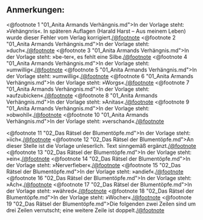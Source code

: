 <h2>Anmerkungen:</h2>

<@footnote 1 "01_Anita Armands Verhängnis.md">In der Vorlage steht: »Vehängnris«. In späteren Auflagen (Harald Harst – Aus meinem Leben) wurde dieser Fehler vom Verlag korrigiert.</@footnote>
<@footnote 2 "01_Anita Armands Verhängnis.md">In der Vorlage steht: »duch«.</@footnote>
<@footnote 3 "01_Anita Armands Verhängnis.md">In der Vorlage steht: »be-ter«, es fehlt eine Silbe.</@footnote>
<@footnote 4 "01_Anita Armands Verhängnis.md">In der Vorlage steht: »umwillig«.</@footnote>
<@footnote 5 "01_Anita Armands Verhängnis.md">In der Vorlage steht: »umwillig«.</@footnote>
<@footnote 6 "01_Anita Armands Verhängnis.md">In der Vorlage steht: »Worgs«.</@footnote>
<@footnote 7 "01_Anita Armands Verhängnis.md">In der Vorlage steht: »aufzubicken«.</@footnote>
<@footnote 8 "01_Anita Armands Verhängnis.md">In der Vorlage steht: »Anitas«.</@footnote>
<@footnote 9 "01_Anita Armands Verhängnis.md">In der Vorlage steht: »obwohll«.</@footnote>
<@footnote 10 "01_Anita Armands Verhängnis.md">In der Vorlage steht: »verschand«.</@footnote>

<@footnote 11 "02_Das Rätsel der Blumentöpfe.md">In der Vorlage steht: »iich«.</@footnote>
<@footnote 12 "02_Das Rätsel der Blumentöpfe.md">An dieser Stelle ist die Vorlage unleserlich. Text sinngemäß ergänzt.</@footnote>
<@footnote 13 "02_Das Rätsel der Blumentöpfe.md">In der Vorlage steht: »ein«.</@footnote>
<@footnote 14 "02_Das Rätsel der Blumentöpfe.md">In der Vorlage steht: »Nerverfieber«.</@footnote>
<@footnote 15 "02_Das Rätsel der Blumentöpfe.md">In der Vorlage steht: »andief«.</@footnote>
<@footnote 16 "02_Das Rätsel der Blumentöpfe.md">In der Vorlage steht: »Ach«.</@footnote>
<@footnote 17 "02_Das Rätsel der Blumentöpfe.md">In der Vorlage steht: »währed«.</@footnote>
<@footnote 18 "02_Das Rätsel der Blumentöpfe.md">In der Vorlage steht: »Wocher«.</@footnote>
<@footnote 19 "02_Das Rätsel der Blumentöpfe.md">Die folgenden zwei Zeilen sind um drei Zeilen verrutscht; eine weitere Zeile ist doppelt.</@footnote>


